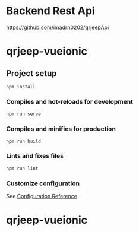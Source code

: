 # Backend Rest Api
https://github.com/imadrn0202/qrjeepApi

# qrjeep-vueionic

## Project setup
```
npm install
```

### Compiles and hot-reloads for development
```
npm run serve
```

### Compiles and minifies for production
```
npm run build
```

### Lints and fixes files
```
npm run lint
```

### Customize configuration
See [Configuration Reference](https://cli.vuejs.org/config/).
# qrjeep-vueionic
